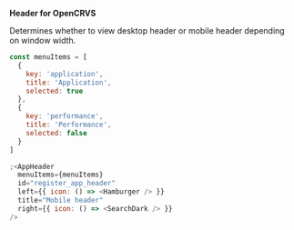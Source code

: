 **Header for OpenCRVS**

Determines whether to view desktop header or mobile header depending on window width.

```js
const menuItems = [
  {
    key: 'application',
    title: 'Application',
    selected: true
  },
  {
    key: 'performance',
    title: 'Performance',
    selected: false
  }
]

;<AppHeader
  menuItems={menuItems}
  id="register_app_header"
  left={{ icon: () => <Hamburger /> }}
  title="Mobile header"
  right={{ icon: () => <SearchDark /> }}
/>
```
